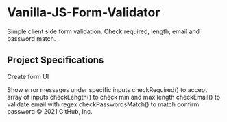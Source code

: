 # Vanilla-JS-Form-Validator
Simple client side form validation. Check required, length, email and password match.

## Project Specifications
<p> Create form UI </p>
Show error messages under specific inputs
checkRequired() to accept array of inputs
checkLength() to check min and max length
checkEmail() to validate email with regex
checkPasswordsMatch() to match confirm password
© 2021 GitHub, Inc.
